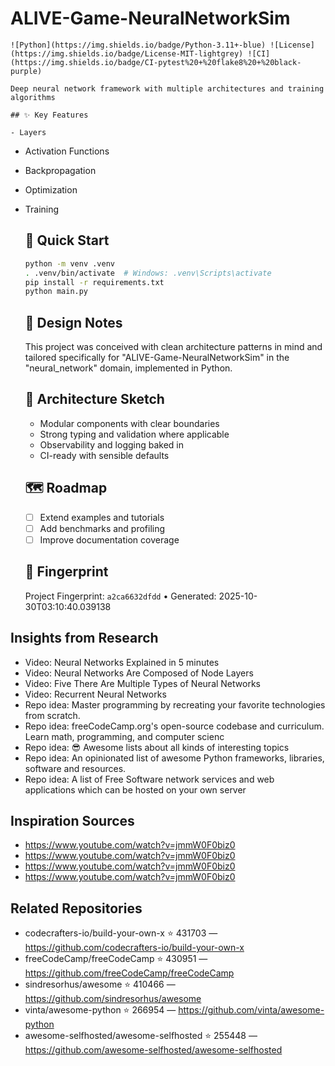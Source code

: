 # ALIVE-Game-NeuralNetworkSim

    ![Python](https://img.shields.io/badge/Python-3.11+-blue) ![License](https://img.shields.io/badge/License-MIT-lightgrey) ![CI](https://img.shields.io/badge/CI-pytest%20+%20flake8%20+%20black-purple)

    Deep neural network framework with multiple architectures and training algorithms

    ## ✨ Key Features

    - Layers
- Activation Functions
- Backpropagation
- Optimization
- Training

    ## 🚀 Quick Start

    ```bash
    python -m venv .venv
    . .venv/bin/activate  # Windows: .venv\Scripts\activate
    pip install -r requirements.txt
    python main.py
    ```

    ## 🧠 Design Notes

    This project was conceived with clean architecture patterns in mind and tailored specifically for "ALIVE-Game-NeuralNetworkSim" in the "neural_network" domain, implemented in Python.

    ## 📐 Architecture Sketch

    - Modular components with clear boundaries
    - Strong typing and validation where applicable
    - Observability and logging baked in
    - CI-ready with sensible defaults

    ## 🗺️ Roadmap

    - [ ] Extend examples and tutorials
    - [ ] Add benchmarks and profiling
    - [ ] Improve documentation coverage

    ## 🔎 Fingerprint

    Project Fingerprint: `a2ca6632dfdd` • Generated: 2025-10-30T03:10:40.039138
    

## Insights from Research

- Video: Neural Networks Explained in 5 minutes
- Video: Neural Networks Are Composed of Node Layers
- Video: Five There Are Multiple Types of Neural Networks
- Video: Recurrent Neural Networks
- Repo idea: Master programming by recreating your favorite technologies from scratch.
- Repo idea: freeCodeCamp.org's open-source codebase and curriculum. Learn math, programming, and computer scienc
- Repo idea: 😎 Awesome lists about all kinds of interesting topics
- Repo idea: An opinionated list of awesome Python frameworks, libraries, software and resources.
- Repo idea: A list of Free Software network services and web applications which can be hosted on your own server


## Inspiration Sources

- https://www.youtube.com/watch?v=jmmW0F0biz0
- https://www.youtube.com/watch?v=jmmW0F0biz0
- https://www.youtube.com/watch?v=jmmW0F0biz0
- https://www.youtube.com/watch?v=jmmW0F0biz0


## Related Repositories

- codecrafters-io/build-your-own-x ⭐ 431703 — https://github.com/codecrafters-io/build-your-own-x
- freeCodeCamp/freeCodeCamp ⭐ 430951 — https://github.com/freeCodeCamp/freeCodeCamp
- sindresorhus/awesome ⭐ 410466 — https://github.com/sindresorhus/awesome
- vinta/awesome-python ⭐ 266954 — https://github.com/vinta/awesome-python
- awesome-selfhosted/awesome-selfhosted ⭐ 255448 — https://github.com/awesome-selfhosted/awesome-selfhosted

    